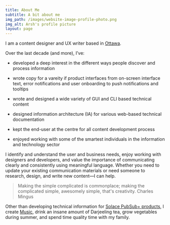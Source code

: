 ```yaml
---
title: About Me
subtitle: A bit about me
img_path: /images/website-image-profile-photo.png
img_alt: Arsh's profile picture
layout: page
---
```

I am a content designer and UX writer based in [Ottawa](https://theplanetd.com/things-to-do-in-ottawa/).

Over the last decade (and more), I’ve:

*   developed a deep interest in the different ways people discover and process information

*   wrote copy for a vareity if product interfaces from on-screen interface text, error notifications and user onboarding to push notifications and tooltips

*   wrote and designed a wide variety of GUI and CLI based technical content

*   designed information architecture (IA) for various web-based technical documentation

*   kept the end-user at the centre for all content development process

*   enjoyed working with some of the smartest individuals in the information and technology sector

I identify and understand the user and business needs, enjoy working with designers and developers, and value the importance of communicating clearly and consistently using meaningful language. Whether you need to update your existing communication materials or need someone to research, design, and write new content—I can help.

> Making the simple complicated is commonplace; making the complicated simple, awesomely simple, that's creativity. Charles Mingus

Other than developing technical information for [Solace PubSub+ products](https://solace.com/products/platform/), I create [Music](/music), drink an insane amount of Darjeeling tea, grow vegetables during summer, and spend time quality time with my family.
